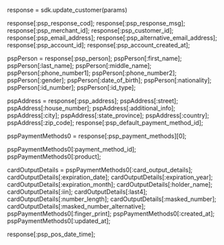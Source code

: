 response = sdk.update_customer(params)

response[:psp_response_cod];
response[:psp_response_msg];
response[:psp_merchant_id];
response[:psp_customer_id];
response[:psp_email_address];
response[:psp_alternative_email_address];
response[:psp_account_id];
response[:psp_account_created_at];

pspPerson = response[:psp_person];
pspPerson[:first_name];
pspPerson[:last_name];
pspPerson[:middle_name];
pspPerson[:phone_number1];
pspPerson[:phone_number2];
pspPerson[:gender];
pspPerson[:date_of_birth];
pspPerson[:nationality];
pspPerson[:id_number];
pspPerson[:id_type];

pspAddress = response[:psp_address];
pspAddress[:street];
pspAddress[:house_number];
pspAddress[:additional_info];
pspAddress[:city];
pspAddress[:state_province];
pspAddress[:country];
pspAddress[:zip_code];
response[:psp_default_payment_method_id];

pspPaymentMethods0 = response[:psp_payment_methods][0];

pspPaymentMethods0[:payment_method_id];
pspPaymentMethods0[:product];

cardOutputDetails = pspPaymentMethods0[:card_output_details];
cardOutputDetails[:expiration_date];
cardOutputDetails[:expiration_year];
cardOutputDetails[:expiration_month];
cardOutputDetails[:holder_name];
cardOutputDetails[:iin];
cardOutputDetails[:last4];
cardOutputDetails[:number_length];
cardOutputDetails[:masked_number];
cardOutputDetails[:masked_number_alternative];
pspPaymentMethods0[:finger_print];
pspPaymentMethods0[:created_at];
pspPaymentMethods0[:updated_at];


response[:psp_pos_date_time];
